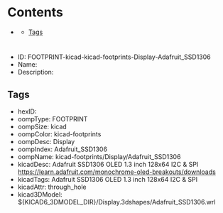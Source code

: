 



Contents
========

* [](#)
	* [Tags](#tags)

# 

- ID: FOOTPRINT-kicad-kicad-footprints-Display-Adafruit_SSD1306
- Name: 
- Description: 

## Tags

- hexID: 
- oompType: FOOTPRINT
- oompSize: kicad
- oompColor: kicad-footprints
- oompDesc: Display
- oompIndex: Adafruit_SSD1306
- oompName: kicad-footprints/Display/Adafruit_SSD1306
- kicadDesc: Adafruit SSD1306 OLED 1.3 inch 128x64 I2C & SPI https://learn.adafruit.com/monochrome-oled-breakouts/downloads
- kicadTags: Adafruit SSD1306 OLED 1.3 inch 128x64 I2C & SPI
- kicadAttr: through_hole
- kicad3DModel: ${KICAD6_3DMODEL_DIR}/Display.3dshapes/Adafruit_SSD1306.wrl
